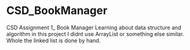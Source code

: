 # CSD_BookManager
CSD Assignment 1_ Book Manager
Learning about data structure and algorithm
in this project I didnt use ArrayList or something else similar. Whole the linked list is done by hand.

